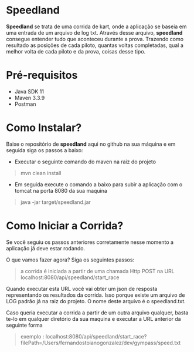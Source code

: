 # Speedland

**Speedland** se trata de uma corrida de kart, onde a aplicação se baseia em uma entrada de um arquivo de log txt. Através desse arquivo, **speedland** consegue entender tudo que aconteceu durante a prova. Trazendo como resultado as posições de cada piloto, quantas voltas completadas, qual a melhor volta de cada piloto e da prova, coisas desse tipo.

# Pré-requisitos
- Java SDK 11
- Maven 3.3.9
- Postman

# Como Instalar?

Baixe o repositório de **speedland** aqui no github na sua máquina e em seguida siga os passos a baixo:

- Executar o seguinte comando do maven na raiz do projeto
> mvn clean install

- Em seguida execute o comando a baixo para subir a aplicação com o tomcat na porta 8080 da sua maquina
> java -jar target/speedland.jar

# Como Iniciar a Corrida?

Se você seguiu os passos anteriores corretamente nesse momento a aplicação já deve estar rodando.

O que vamos fazer agora? Siga os seguintes passos:

> a corrida é iniciada a partir de uma chamada Http POST na URL localhost:8080/api/speedland/start_race

Quando executar esta URL você vai obter um json de resposta representando os resultados da corrida. Isso porque existe um
arquivo de LOG padrão já na raiz do projeto. O nome deste arquivo é o speedland.txt.

Caso queria executar a corrida a partir de um outra arquivo qualquer, basta te-lo em qualquer diretório da sua maquina e executar a URL anterior da seguinte forma
> exemplo : localhost:8080/api/speedland/start_race?filePath=/Users/fernandostoianogonzalez/dev/gympass/speed.txt
